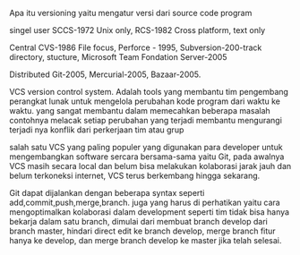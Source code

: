 Apa itu versioning
yaitu mengatur versi dari source code program

singel user SCCS-1972 Unix only, RCS-1982 Cross platform, text only

Central CVS-1986 File focus, Perforce - 1995, Subversion-200-track directory, stucture, Microsoft Team Fondation Server-2005

Distributed Git-2005, Mercurial-2005, Bazaar-2005.

VCS version control system. Adalah tools yang membantu tim pengembang perangkat lunak untuk mengelola perubahan kode program dari waktu ke waktu. yang sangat membantu dalam memecahkan beberapa masalah contohnya melacak setiap perubahan yang terjadi membantu mengurangi terjadi nya konflik dari perkerjaan tim atau grup

salah satu VCS yang paling populer yang digunakan para developer untuk mengembangkan software sercara bersama-sama yaitu Git, pada awalnya VCS masih secara local dan belum bisa melakukan kolaborasi jarak jauh dan belum terkoneksi internet, VCS terus berkembang hingga sekarang.

Git dapat dijalankan dengan beberapa syntax seperti add,commit,push,merge,branch. juga yang harus di perhatikan yaitu cara mengoptimalkan kolaborasi dalam development seperti tim tidak bisa hanya bekarja dalam satu branch, dimulai dari membuat branch develop dari branch master, hindari direct edit ke branch develop, merge branch fitur hanya ke develop, dan merge branch develop ke master jika telah selesai.


